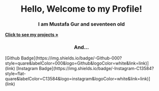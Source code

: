 <h1 align="center">Hello, Welcome to my Profile!</h1>
<h3 align="center">I am Mustafa Gur and seventeen old</h3>
<a href="https://github.com/mustafawp?tab=repositories" align="center"><strong>Click to see my projects »</strong></a>
<h3 align="center">And...</h3>
[Github Badge](https://img.shields.io/badge/-Github-000?style=quare&labelColor=000&logo=Github&logoColor=white&link=link)](link) 
[Instagram Badge](https://img.shields.io/badge/-Instagram-C13584?style=flat-quare&labelColor=C13584&logo=instagram&logoColor=white&link=link)](link) 


